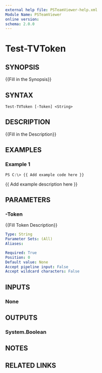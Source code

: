 ```yaml
---
external help file: PSTeamViewer-help.xml
Module Name: PSTeamViewer
online version: 
schema: 2.0.0
---
```


# Test-TVToken

## SYNOPSIS
{{Fill in the Synopsis}}

## SYNTAX

```
Test-TVToken [-Token] <String>
```

## DESCRIPTION
{{Fill in the Description}}

## EXAMPLES

### Example 1
```
PS C:\> {{ Add example code here }}
```

{{ Add example description here }}

## PARAMETERS

### -Token
{{Fill Token Description}}

```yaml
Type: String
Parameter Sets: (All)
Aliases: 

Required: True
Position: 0
Default value: None
Accept pipeline input: False
Accept wildcard characters: False
```

## INPUTS

### None


## OUTPUTS

### System.Boolean


## NOTES

## RELATED LINKS

